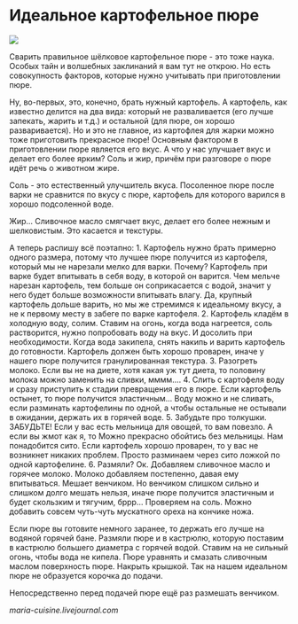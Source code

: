 # Идеальное картофельное пюре

![](https://s-media-cache-ak0.pinimg.com/236x/82/63/6c/82636cad408a96c104e3d7de7ede5cea.jpg)

Сварить правильное шёлковое картофельное пюре - это тоже наука. Особых тайн и волшебных заклинаний я вам тут не открою. Но есть совокупность факторов, которые нужно учитывать при приготовлении пюре.

Ну, во-первых, это, конечно, брать нужный картофель. А картофель, как известно делится на два вида: который не разваливается \(его лучше запекать, жарить и т.д.\) и остальной \(для пюре, он хорошо разваривается\). Но и это не главное, из картофлея для жарки можно тоже приготовить прекрасное пюре! Основным фактором в приготовлении пюре является его вкус. А что у нас улучшает вкус и делает его более ярким? Соль и жир, причём при разговоре о пюре идёт речь о животном жире.

Соль - это естественный улучшитель вкуса. Посоленное пюре после варки не сравнится по вкусу с пюре, картофель для которого варился в хорошо подсоленной воде.

Жир... Сливочное масло смягчает вкус, делает его более нежным и шелковистым. Это касается и текстуры.

А теперь распишу всё поэтапно: 1. Картофель нужно брать примерно одного размера, потому что лучшее пюре получится из картофеля, который мы не нарезали мелко для варки. Почему? Картофель при варке будет впитывать в себя воду, в которой он варится. Чем мельче нарезан картофель, тем больше он соприкасается с водой, значит у него будет больше возможности впитывать влагу. Да, крупный картофель дольше варить, но мы же стремимся к идеальному вкусу, а не к первому месту в забеге по варке картофеля. 2. Картофель кладём в холодную воду, солим. Ставим на огонь, когда вода нагреется, соль растворится, нужно попробовать воду на вкус. И досолить при необходимости. Когда вода закипела, снять накипь и варить картофель до готовности. Картофель должен быть хорошо проварен, иначе у нашего пюре получится гранулированная текстура. 3. Разогреть молоко. Если вы не на диете, хотя какая уж тут диета, то половину молока можно заменить на сливки, мммм.... 4. Слить с картофеля воду и сразу приступить к стадии превращения его в пюре. Если картофель остынет, то пюре получится эластичным... Воду можно и не сливать, если разминать картофелины по одной, а чтобы остальные не остывали в ожидании, держать их в горячей воде. 5. Забудьте про толкушки. ЗАБУДЬТЕ! Если у вас есть мельница для овощей, то вам повезло. А если вы жмот как я, то Можно прекрасно обойтись без мельницы. Нам понадобится сито. Если картофель хорошо проварен, то у вас не возникнет никаких проблем. Просто разминаем через сито ложкой по одной картофелине. 6. Размяли? Ок. Добавляем сливочное масло и горячее молоко. Молоко добавляем постепенно, давая ему впитываться. Мешает венчиком. Но венчиком слишком сильно и слишком долго мешать нельзя, иначе пюре получится эластичным и будет скользким и тягучим, бррр... Проверяем на соль. Можно добавить совсем чуть-чуть мускатного ореха на кончике ножа.

Если пюре вы готовите немного заранее, то держать его лучше на водяной горячей бане. Размяли пюре и в кастрюлю, которую поставим в кастрюлю большего диаметра с горячей водой. Ставим на не сильный огонь, чтобы вода не кипела. Пюре уравнять и смазать сливочным маслом поверхность пюре. Накрыть крышкой. Так на нашем идеальном пюре не образуется корочка до подачи.

Непосредственно перед подачей пюре ещё раз размешать венчиком.

_maria-cuisine.livejournal.com_

